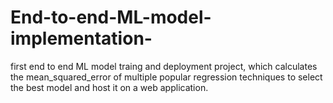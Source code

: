 # End-to-end-ML-model-implementation-
first end to end ML model traing and deployment project, which calculates the mean_squared_error of multiple popular regression techniques to select the best model and host it on a web application.

